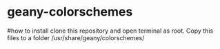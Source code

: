 # geany-colorschemes
#how to install
clone this repository and open terminal as root.
Copy this files to a folder /usr/share/geany/colorschemes/

